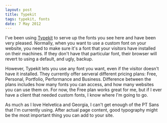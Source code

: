 ```yaml
---
layout: post
title: Typekit
tags: typekit, fonts
date: 7 May 2012
---
```


I've been using [Typekit](http://typekit.com) to serve up the fonts you see here and have been very pleased. Normally, when you want to use a custom font on your website, you need to make sure it's a font that your visitors have installed on their machines. If they don't have that particular font, their browser will revert to using a default, and ugly, backup.

However, Typekit lets you use any font you want, even if the visitor doesn't have it installed. They currently offer serveral different pricing plans: Free, Personal, Portfolio, Performance and Business. Difference between the plans includes how many fonts you can access, and how many websites you can use them on. For now, the Free plan works great for me, but if I ever have a client that needed custom fonts, I know where I'm going to go.

As much as I love Helvetica and Georgia, I can't get enough of the PT Sans that I'm currently using. After actual page content, good typography might be the most important thing you can add to your site.